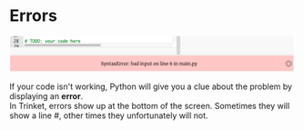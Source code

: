 # Errors

![](image-7.png)

If your code isn't working, Python will give you a clue about the problem by displaying an **error**.  
In Trinket, errors show up at the bottom of the screen. Sometimes they will show a line #, other times they unfortunately will not.
